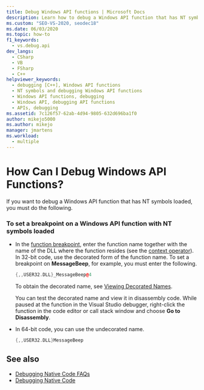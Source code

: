 ```yaml
---
title: Debug Windows API functions | Microsoft Docs
description: Learn how to debug a Windows API function that has NT symbols loaded. In 32-bit code you use the decorated form of the function name to set the breakpoint.
ms.custom: "SEO-VS-2020, seodec18"
ms.date: 06/03/2020
ms.topic: how-to
f1_keywords: 
  - vs.debug.api
dev_langs: 
  - CSharp
  - VB
  - FSharp
  - C++
helpviewer_keywords: 
  - debugging [C++], Windows API functions
  - NT symbols and debugging Windows API functions
  - Windows API functions, debugging
  - Windows API, debugging API functions
  - APIs, debugging
ms.assetid: 7c126f57-62ab-4d94-9805-632d696ba1f0
author: mikejo5000
ms.author: mikejo
manager: jmartens
ms.workload: 
  - multiple
---
```

# How Can I Debug Windows API Functions?
If you want to debug a Windows API function that has NT symbols loaded, you must do the following.

### To set a breakpoint on a Windows API function with NT symbols loaded

- In the [function breakpoint](../debugger/using-breakpoints.md#BKMK_Set_a_breakpoint_in_a_source_file), enter the function name together with the name of the DLL where the function resides (see the [context operator](../debugger/context-operator-cpp.md)). In 32-bit code, use the decorated form of the function name. To set a breakpoint on **MessageBeep**, for example, you must enter the following.

    ```cpp
    {,,USER32.DLL}_MessageBeep@4
    ```

     To obtain the decorated name, see [Viewing Decorated Names](/previous-versions/5x49w699(v=vs.140)).

     You can test the decorated name and view it in disassembly code. While paused at the function in the Visual Studio debugger, right-click the function in the code editor or call stack window and choose **Go to Disassembly**.

- In 64-bit code, you can use the undecorated name.

    ```cpp
    {,,USER32.DLL}MessageBeep
    ```

## See also
- [Debugging Native Code FAQs](../debugger/debugging-native-code-faqs.md)
- [Debugging Native Code](../debugger/debugging-native-code.md)
